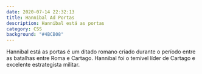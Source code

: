 ```yaml
---
date: 2020-07-14 22:32:13
title: Hannibal Ad Portas
description: Hannibal está as portas
category: CSS
background: "#4BCB08"
---
```


Hannibal está as portas é um ditado romano criado durante o período entre as batalhas entre Roma e Cartago. Hannibal foi o temível líder de Cartago e excelente estrategista militar.